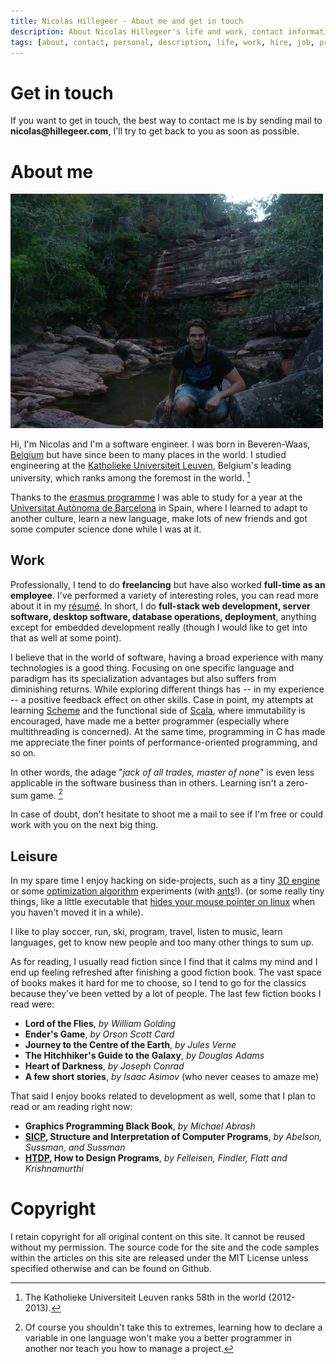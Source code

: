 ```yaml
---
title: Nicolas Hillegeer - About me and get in touch
description: About Nicolas Hillegeer's life and work, contact information (get in touch)
tags: [about, contact, personal, description, life, work, hire, job, projects, interests]
---
```


# Get in touch

If you want to get in touch, the best way to contact me is by sending
mail to **nicolas@<span style="display: none">HIDDEN</span>hillegeer.com**, I'll
try to get back to you as soon as possible.

# About me

![A picture of me taken in Lençóis, Bahia, Brasil](/images/bahia-lencois-small.jpg)

Hi, I'm Nicolas and I'm a software engineer. I was born in
Beveren-Waas, [Belgium](https://en.wikipedia.org/wiki/Belgium) but
have since been to many places in the world. I studied engineering at
the [Katholieke Universiteit Leuven](http://en.wikipedia.org/wiki/Katholieke_Universiteit_Leuven),
Belgium's leading university, which ranks among the foremost in the world. [^1]

Thanks to the [erasmus programme](https://en.wikipedia.org/wiki/Erasmus_Programme) I was able
to study for a year at the [Universitat Autònoma de Barcelona](http://en.wikipedia.org/wiki/Autonomous_University_of_Barcelona)
in Spain, where I learned to adapt to another culture, learn a new language, make lots of new friends and got
some computer science done while I was at it.

## Work

Professionally, I tend to do **freelancing** but have also worked **full-time as an employee**.
I've performed a variety of interesting roles, you can read more about it in my
[résumé](/cv-alt/cv.pdf). In short, I do **full-stack web development, server software,
desktop software, database operations, deployment**, anything except for embedded
development really (though I would like to get into that as well at some point).

I believe that in the world of software, having a broad experience with many technologies
is a good thing. Focusing on one specific language and paradigm has
its specialization advantages but also suffers from diminishing returns.
While exploring different things has -- in my experience --
a positive feedback effect on other skills. Case in point,
my attempts at learning [Scheme](http://en.wikipedia.org/wiki/Scheme_(programming_language)) and the functional side of
[Scala](http://www.scala-lang.org/), where immutability is encouraged, have made me a better
programmer (especially where multithreading is concerned). At the same time, programming in C
has made me appreciate the finer points of performance-oriented programming, and so on.

In other words, the adage "*jack of all trades, master of none*" is even less applicable
in the software business than in others. Learning isn't a zero-sum game. [^2]

In case of doubt, don't hesitate to shoot me a mail to see
if I'm free or could work with you on the next big thing.

## Leisure

In my spare time I enjoy hacking on side-projects, such as a tiny [3D engine](https://github.com/warfare/prototype) or
some [optimization algorithm](https://github.com/Aktau/Scalaga) experiments (with [ants](https://github.com/Aktau/Scalants)!).
(or some really tiny things, like a little executable that [hides your mouse pointer on linux](https://github.com/Aktau/hhpc) when you haven't moved it
in a while).

I like to play soccer, run, ski, program, travel, listen to music,
learn languages, get to know new people and too many other things to sum up.

As for reading, I usually read fiction since I find that it calms my mind
and I end up feeling refreshed after finishing a good fiction book.
The vast space of books makes it hard for me to choose, so I tend to go
for the classics because they've been vetted by a lot of people.
The last few fiction books I read were:

- **Lord of the Flies**, *by William Golding*
- **Ender's Game**, *by Orson Scott Card*
- **Journey to the Centre of the Earth**, *by Jules Verne*
- **The Hitchhiker's Guide to the Galaxy**, *by Douglas Adams*
- **Heart of Darkness**, *by Joseph Conrad*
- **A few short stories**, *by Isaac Asimov* (who never ceases to amaze me)

That said I enjoy books related to development as well, some that
I plan to read or am reading right now:

- **Graphics Programming Black Book**, *by Michael Abrash*
- **[SICP](https://github.com/sarabander/sicp-pdf), Structure and Interpretation of Computer Programs**, *by Abelson, Sussman, and Sussman*
- **[HTDP](http://www.ccs.neu.edu/home/matthias/HtDP2e/), How to Design Programs**, *by Felleisen, Findler, Flatt and Krishnamurthi*

# Copyright

I retain copyright for all original content on this site. It cannot be reused without my permission. The source code for the site and the code samples within the articles on this site are released under the MIT License unless specified otherwise and can be found on Github.

[^1]: The Katholieke Universiteit Leuven ranks 58th in the world (2012-2013).
[^2]: Of course you shouldn't take this to extremes, learning how to declare a variable in one language won't make you a better programmer in another nor teach you how to manage a project.

